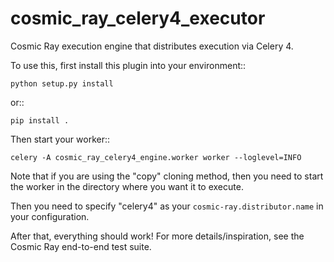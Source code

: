 # cosmic_ray_celery4_executor

Cosmic Ray execution engine that distributes execution via Celery 4.

To use this, first install this plugin into your environment::

    python setup.py install

or::

    pip install .

Then start your worker::

    celery -A cosmic_ray_celery4_engine.worker worker --loglevel=INFO

Note that if you are using the "copy" cloning method, then you need to start the worker in the directory where you want
it to execute.

Then you need to specify "celery4" as your `cosmic-ray.distributor.name` in your configuration.

After that, everything should work! For more details/inspiration, see the Cosmic Ray
end-to-end test suite.